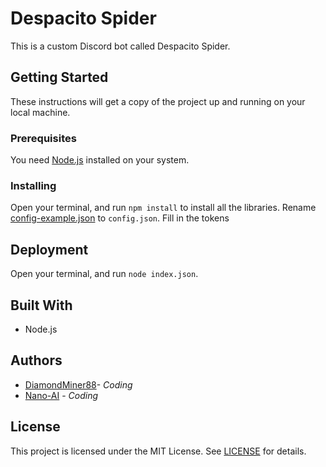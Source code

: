 # Despacito Spider
This is a custom Discord bot called Despacito Spider.

## Getting Started
These instructions will get a copy of the project up and running on your local machine.

### Prerequisites
You need [Node.js](https://nodejs.org/en/download/) installed on your system.

### Installing
Open your terminal, and run `npm install` to install all the libraries. Rename [config-example.json](https://github.com/DiamondMiner88/despacito-spider/blob/master/config-example.json) to `config.json`. Fill in the tokens
## Deployment
Open your terminal, and run `node index.json`.
## Built With
- Node.js
## Authors
- [DiamondMiner88](https://github.com/DiamondMiner88)- _Coding_
- [Nano-AI](https://github.com/Nano-AI) - _Coding_
## License
This project is licensed under the MIT License. See [LICENSE](https://github.com/DiamondMiner88/despacito-spider/blob/master/LICENSE) for details.